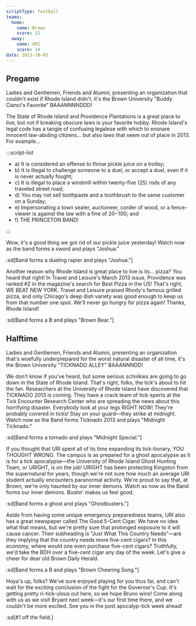 ```yaml
---
scriptType: football
teams:
  home:
    name: Brown
    score: 31
  away:
    name: URI
    score: 14
date: 2013-10-05
---
```


## Pregame

Ladies and Gentlemen, Friends and Alumni, presenting an organization that couldn't exist if Rhode Island didn't, it's the Brown University "Buddy Cianci's Favorite" BAAANNNNDDD!

The State of Rhode Island and Providence Plantations is a great place to live, but not if breaking obscure laws is your favorite hobby. Rhode Island's legal code has a tangle of confusing legalese with which to ensnare innocent law-abiding citizens... but also laws that seem out of place in 2013. For example...

:::script-list

- a) It is considered an offense to throw pickle juice on a trolley;
- b) It is illegal to challenge someone to a duel, or accept a duel, even if it is never actually fought;
- c) It is illegal to place a windmill within twenty-five (25) rods of any traveled street road;
- d) You may not sell toothpaste and a toothbrush to the same customer on a Sunday;
- e) Impersonating a town sealer, auctioneer, corder of wood, or a fence-viewer is against the law with a fine of $20-$100; and
- f) THE PRINCETON BAND!

:::

Wow, it's a good thing we got rid of our pickle juice yesterday! Watch now as the band forms a sword and plays "Joshua."

:sd[Band forms a dueling rapier and plays "Joshua."]

Another reason why Rhode Island is great place to live is its... pizza? You heard that right! In Travel and Leisure's March 2013 issue, Providence was ranked #2 in the magazine's search for Best Pizza in the US! That's right, WE BEAT NEW YORK. Travel and Leisure praised Rhody's famous grilled pizza, and only Chicago's deep dish variety was good enough to keep us from that number one spot. We'll never go hungry for pizza again! Thanks, Rhode Island!

:sd[Band forms a B and plays "Brown Bear."]

## Halftime

Ladies and Gentlemen, Friends and Alumni, presenting an organization that's woefully underprepared for the worst natural disaster of all time, it's the Brown University "TICKNADO ALLEY" BAAANNNDD!

We don't know if you've heard, but some serious schnikies are going to go down in the State of Rhode Island. That's right, folks, the tick's about to hit the fan. Researchers at the University of Rhode Island have discovered that TICKNADO 2013 is coming. They have a crack team of tick-sperts at the Tick Encounter Research Center who are spreading the news about this horrifying disaster. Everybody look at your legs RIGHT NOW! They're probably covered in ticks! Stay on your guard—they strike at midnight. Watch now as the Band forms Ticknado 2013 and plays "Midnight Ticknado."

:sd[Band forms a tornado and plays "Midnight Special."]

If you thought that URI spent all of its time expanding its tick-tionary, YOU THOUGHT WRONG. The campus is as prepared for a ghost apocalypse as it is for a tick apocalypse—the University of Rhode Island Ghost Hunting Team, or URIGHT, is on the job! URIGHT has been protecting Kingston from the supernatural for years, though we're not sure how much an average URI student actually encounters paranormal activity. We're proud to say that, at Brown, we're only haunted by our inner demons. Watch as now as the Band forms our inner demons. Bustin' makes us feel good.

:sd[Band forms a ghost and plays "Ghostbusters."]

Aside from having some unique emergency preparedness teams, URI also has a great newspaper called The Good 5-Cent Cigar. We have no idea what that means, but we're pretty sure that prolonged exposure to it will cause cancer. Their subheading is "Just What This Country Needs"—are they implying that the country needs more five-cent cigars? In this economy, where would one even purchase five-cent cigars? Truthfully, we'd take the BDH over a five-cent cigar any day of the week. Let's give a cheer for dear old Brown Daily Herald.

:sd[Band forms a B and plays "Brown Cheering Song."]

Hoya's up, folks? We've sure enjoyed playing for you thus far, and can't wait for the exciting conclusion of the fight for the Governor's Cup. It's getting pretty ri-tick-ulous out here, so we hope Bruno wins! Come along with us as we visit Bryant next week—it's our first time there, and we couldn't be more excited. See you in the post apocalyp-tick week ahead!

:sd[#1 off the field.]
